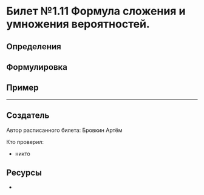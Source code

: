 # Билет №1.11 Формула сложения и умножения вероятностей.

## Определения

## Формулировка



## Пример


---
## Создатель

Автор расписанного билета: Бровкин Артём

Кто проверил:
- никто

## Ресурсы
- 
